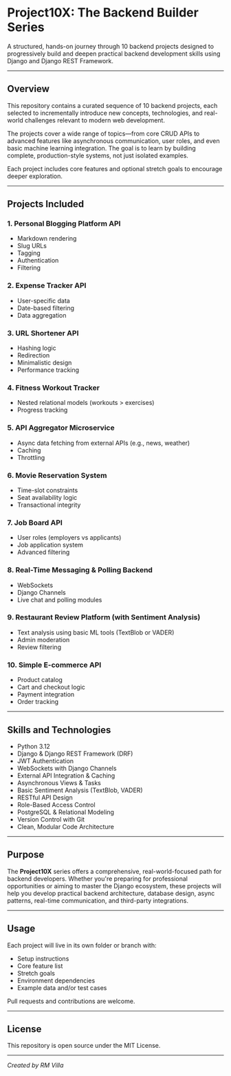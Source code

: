 # Project10X: The Backend Builder Series

A structured, hands-on journey through 10 backend projects designed to progressively build and deepen practical backend development skills using Django and Django REST Framework.

---

## Overview

This repository contains a curated sequence of 10 backend projects, each selected to incrementally introduce new concepts, technologies, and real-world challenges relevant to modern web development.

The projects cover a wide range of topics—from core CRUD APIs to advanced features like asynchronous communication, user roles, and even basic machine learning integration. The goal is to learn by building complete, production-style systems, not just isolated examples.

Each project includes core features and optional stretch goals to encourage deeper exploration.

---

## Projects Included

### 1. Personal Blogging Platform API
- Markdown rendering  
- Slug URLs  
- Tagging  
- Authentication  
- Filtering  

### 2. Expense Tracker API
- User-specific data  
- Date-based filtering  
- Data aggregation  

### 3. URL Shortener API
- Hashing logic  
- Redirection  
- Minimalistic design  
- Performance tracking  

### 4. Fitness Workout Tracker
- Nested relational models (workouts > exercises)  
- Progress tracking  

### 5. API Aggregator Microservice
- Async data fetching from external APIs (e.g., news, weather)  
- Caching  
- Throttling  

### 6. Movie Reservation System
- Time-slot constraints  
- Seat availability logic  
- Transactional integrity  

### 7. Job Board API
- User roles (employers vs applicants)  
- Job application system  
- Advanced filtering  

### 8. Real-Time Messaging & Polling Backend
- WebSockets  
- Django Channels  
- Live chat and polling modules  

### 9. Restaurant Review Platform (with Sentiment Analysis)
- Text analysis using basic ML tools (TextBlob or VADER)  
- Admin moderation  
- Review filtering  

### 10. Simple E-commerce API
- Product catalog  
- Cart and checkout logic  
- Payment integration  
- Order tracking  

---

## Skills and Technologies

- Python 3.12  
- Django & Django REST Framework (DRF)  
- JWT Authentication  
- WebSockets with Django Channels  
- External API Integration & Caching  
- Asynchronous Views & Tasks  
- Basic Sentiment Analysis (TextBlob, VADER)  
- RESTful API Design  
- Role-Based Access Control  
- PostgreSQL & Relational Modeling  
- Version Control with Git  
- Clean, Modular Code Architecture  

---

## Purpose

The **Project10X** series offers a comprehensive, real-world-focused path for backend developers. Whether you're preparing for professional opportunities or aiming to master the Django ecosystem, these projects will help you develop practical backend architecture, database design, async patterns, real-time communication, and third-party integrations.

---

## Usage

Each project will live in its own folder or branch with:

- Setup instructions  
- Core feature list  
- Stretch goals  
- Environment dependencies  
- Example data and/or test cases  

Pull requests and contributions are welcome.

---

## License

This repository is open source under the MIT License.

---

*Created by RM Villa*
